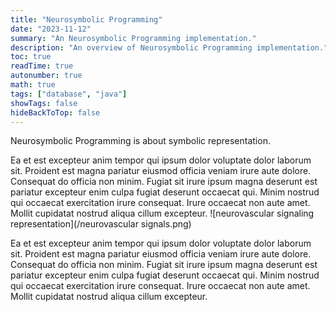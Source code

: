 ```yaml
---
title: "Neurosymbolic Programming"
date: "2023-11-12"
summary: "An Neurosymbolic Programming implementation."
description: "An overview of Neurosymbolic Programming implementation."
toc: true
readTime: true
autonumber: true
math: true
tags: ["database", "java"]
showTags: false
hideBackToTop: false
---
```

Neurosymbolic Programming is about symbolic representation. 

Ea et est excepteur anim tempor qui ipsum dolor voluptate dolor laborum sit. Proident est magna pariatur eiusmod officia veniam irure aute dolore. Consequat do officia non minim. Fugiat sit irure ipsum magna deserunt est pariatur excepteur enim culpa fugiat deserunt occaecat qui. Minim nostrud qui occaecat exercitation irure consequat. Irure occaecat non aute amet. Mollit cupidatat nostrud aliqua cillum excepteur.
![neurovascular signaling representation](/neurovascular signals.png)

Ea et est excepteur anim tempor qui ipsum dolor voluptate dolor laborum sit. Proident est magna pariatur eiusmod officia veniam irure aute dolore. Consequat do officia non minim. Fugiat sit irure ipsum magna deserunt est pariatur excepteur enim culpa fugiat deserunt occaecat qui. Minim nostrud qui occaecat exercitation irure consequat. Irure occaecat non aute amet. Mollit cupidatat nostrud aliqua cillum excepteur.

